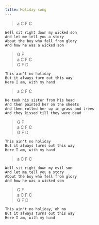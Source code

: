```yaml
---
title: Holiday song
---
```


> a C F C

```
Well sit right down my wicked son
And let me tell you a story
About the boy who fell from glory
And how he was a wicked son
```

> G F <br> a C F C <br> G F D

```
This ain't no holiday
But it always turn out this way
Here I am, with my hand
```

> a C F C

```
He took his sister from his head
And then painted her on the sheets
And then rolled her up in grass and trees
And they kissed till they were dead
```

> G F <br> a C F C <br> G F D

```
This ain't no holiday
But it always turns out this way
Here I am, with my hand
```

> a C F C

```
Well sit right down my evil son
And let me tell you a story
About the boy who fell from glory
And how he was a wicked son
```

> G F <br> a C F C <br> G F D

```
This ain't no holiday, oh no
But it always turns out this way
Here I am, with my hand
```
